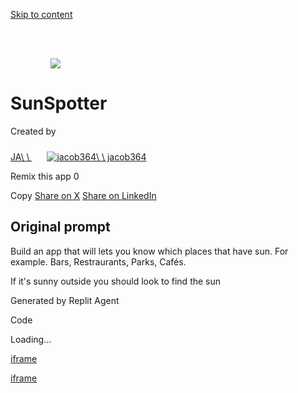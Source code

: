 [Skip to content](https://replit.com/@jacob364/SunSpotter#main-content)

![](data:image/svg+xml,%3csvg%20xmlns=%27http://www.w3.org/2000/svg%27%20version=%271.1%27%20width=%2764%27%20height=%2764%27/%3e)![](https://replit.com/@jacob364/format=auto/https://storage.googleapis.com/replit/images/1742834776488_5fafe59e9e60ca7e8e085a9195cbe20a.png)

# SunSpotter

Created by

[JA\\
\\
![](data:image/svg+xml,%3csvg%20xmlns=%27http://www.w3.org/2000/svg%27%20version=%271.1%27%20width=%2724%27%20height=%2724%27/%3e)![jacob364](https://www.gravatar.com/avatar/7f558b6fbc8d9df2841fd934b0e8c593?d=blank&s=256)\\
\\
jacob364](https://replit.com/@jacob364)

Remix this app
0

Copy
[Share on X](https://twitter.com/intent/tweet?text=Check+out+what+I+built+on+Replit%21&url=https%3A%2F%2Freplit.com%2F%40jacob364%2FSunSpotter) [Share on LinkedIn](https://linkedin.com/sharing/share-offsite?text=Check+out+what+I+built+on+Replit%21&url=https%3A%2F%2Freplit.com%2F%40jacob364%2FSunSpotter)

## Original prompt

Build an app that will lets you know which places that have sun. For example. Bars, Restraurants, Parks, Cafés.

If it's sunny outside you should look to find the sun

Generated by Replit Agent

Code

Loading...

[iframe](https://js.stripe.com/v3/controller-with-shared-9c75e74f26293183d7212fdde09e3fdb.html#__shared_params__[version]=v3&apiKey=pk_live_515YpNsJAmnYVOvfnsBqRdATWS6SzbNAslOz1z2tujdKuvRMDAwWMeFXp6dJL1YKRrQjB0WAp0UDGwlFYL7hxw7Fc00QkfxBFsL&stripeJsId=de1cc3b3-6d8f-4fa0-9081-80bf80d04b53&firstStripeInstanceCreatedLatency=28&controllerCount=1&isCheckout=false&stripeJsLoadTime=1743008692236&manualBrowserDeprecationRollout=false&mids[guid]=NA&mids[muid]=NA&mids[sid]=NA&referrer=https%3A%2F%2Freplit.com%2F%40jacob364%2FSunSpotter%23Feedback.md&controllerId=__privateStripeController9511)

[iframe](https://www.google.com/recaptcha/enterprise/anchor?ar=1&k=6LdqhwwoAAAAAFPdw8jCuvY3PaHQItGj3RzOS4fW&co=aHR0cHM6Ly9yZXBsaXQuY29tOjQ0Mw..&hl=en&v=hbAq-YhJxOnlU-7cpgBoAJHb&size=invisible&cb=9gvzjbrxx5vm)